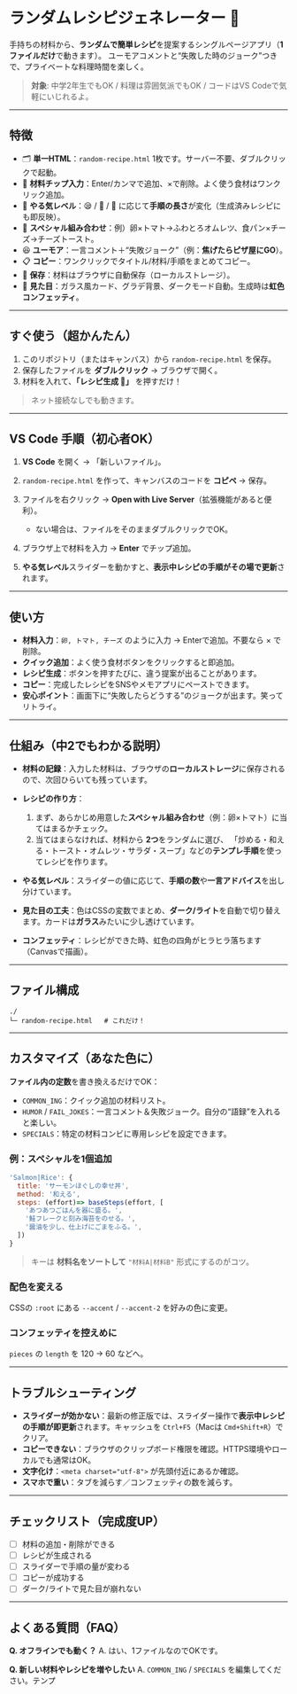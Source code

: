 # ランダムレシピジェネレーター 🍳

手持ちの材料から、**ランダムで簡単レシピ**を提案するシングルページアプリ（**1ファイルだけ**で動きます）。
ユーモアコメントと“失敗した時のジョーク”つきで、プライベートな料理時間を楽しく。

> **対象**: 中学2年生でもOK / 料理は雰囲気派でもOK / コードはVS Codeで気軽にいじれるよ。

---

## 特徴

* 🗂 **単一HTML**：`random-recipe.html` 1枚です。サーバー不要、ダブルクリックで起動。
* 🧩 **材料チップ入力**：Enter/カンマで追加、×で削除。よく使う食材はワンクリック追加。
* 💪 **やる気レベル**：😪 / 🙂 / 💪 に応じて**手順の長さ**が変化（生成済みレシピにも即反映）。
* 🧠 **スペシャル組み合わせ**：例）卵×トマト→ふわとろオムレツ、食パン×チーズ→チーズトースト。
* 😆 **ユーモア**：一言コメント＋“失敗ジョーク”（例：**焦げたらピザ屋にGO**）。
* 📋 **コピー**：ワンクリックでタイトル/材料/手順をまとめてコピー。
* 💾 **保存**：材料はブラウザに自動保存（ローカルストレージ）。
* 🌈 **見た目**：ガラス風カード、グラデ背景、ダークモード自動。生成時は**虹色コンフェッティ**。

---

## すぐ使う（超かんたん）

1. このリポジトリ（またはキャンバス）から `random-recipe.html` を保存。
2. 保存したファイルを **ダブルクリック** → ブラウザで開く。
3. 材料を入れて、**「レシピ生成 🎲」** を押すだけ！

> ネット接続なしでも動きます。

---

## VS Code 手順（初心者OK）

1. **VS Code** を開く → 「新しいファイル」。
2. `random-recipe.html` を作って、キャンバスのコードを **コピペ** → 保存。
3. ファイルを右クリック → **Open with Live Server**（拡張機能があると便利）。

   * ない場合は、ファイルをそのままダブルクリックでOK。
4. ブラウザ上で材料を入力 → **Enter** でチップ追加。
5. **やる気レベル**スライダーを動かすと、**表示中レシピの手順がその場で更新**されます。

---

## 使い方

* **材料入力**：`卵, トマト, チーズ` のように入力 → Enterで追加。不要なら × で削除。
* **クイック追加**：よく使う食材ボタンをクリックすると即追加。
* **レシピ生成**：ボタンを押すたびに、違う提案が出ることがあります。
* **コピー**：完成したレシピをSNSやメモアプリにペーストできます。
* **安心ポイント**：画面下に“失敗したらどうする”のジョークが出ます。笑ってリトライ。

---

## 仕組み（中2でもわかる説明）

* **材料の記録**：入力した材料は、ブラウザの**ローカルストレージ**に保存されるので、次回ひらいても残っています。
* **レシピの作り方**：

  1. まず、あらかじめ用意した**スペシャル組み合わせ**（例：卵×トマト）に当てはまるかチェック。
  2. 当てはまらなければ、材料から **2つ**をランダムに選び、
     「炒める・和える・トースト・オムレツ・サラダ・スープ」などの**テンプレ手順**を使ってレシピを作ります。
* **やる気レベル**：スライダーの値に応じて、**手順の数**や**一言アドバイス**を出し分けています。
* **見た目の工夫**：色はCSSの変数でまとめ、**ダーク/ライト**を自動で切り替えます。カードは**ガラス**みたいに少し透けています。
* **コンフェッティ**：レシピができた時、虹色の四角がヒラヒラ落ちます（Canvasで描画）。

---

## ファイル構成

```
./
└─ random-recipe.html   # これだけ！
```

---

## カスタマイズ（あなた色に）

**ファイル内の定数**を書き換えるだけでOK：

* `COMMON_ING`：クイック追加の材料リスト。
* `HUMOR` / `FAIL_JOKES`：一言コメント＆失敗ジョーク。自分の“語録”を入れると楽しい。
* `SPECIALS`：特定の材料コンビに専用レシピを設定できます。

### 例：スペシャルを1個追加

```js
'Salmon|Rice': {
  title: 'サーモンほぐしの幸せ丼',
  method: '和える',
  steps: (effort)=> baseSteps(effort, [
    'あつあつごはんを器に盛る。',
    '鮭フレークと刻み海苔をのせる。',
    '醤油を少し、仕上げにごまをふる。',
  ])
}
```

> キーは **材料名をソートして** `"材料A|材料B"` 形式にするのがコツ。

### 配色を変える

CSSの `:root` にある `--accent` / `--accent-2` を好みの色に変更。

### コンフェッティを控えめに

`pieces` の `length` を 120 → 60 などへ。

---

## トラブルシューティング

* **スライダーが効かない**：最新の修正版では、スライダー操作で**表示中レシピの手順が即更新**されます。キャッシュを `Ctrl+F5`（Macは `Cmd+Shift+R`）でクリア。
* **コピーできない**：ブラウザのクリップボード権限を確認。HTTPS環境やローカルでも通常はOK。
* **文字化け**：`<meta charset="utf-8">` が先頭付近にあるか確認。
* **スマホで重い**：タブを減らす／コンフェッティの数を減らす。

---

## チェックリスト（完成度UP）

* [ ] 材料の追加・削除ができる
* [ ] レシピが生成される
* [ ] スライダーで手順の量が変わる
* [ ] コピーが成功する
* [ ] ダーク/ライトで見た目が崩れない

---

## よくある質問（FAQ）

**Q. オフラインでも動く？**
A. はい、1ファイルなのでOKです。

**Q. 新しい材料やレシピを増やしたい**
A. `COMMON_ING` / `SPECIALS` を編集してください。テンプ
